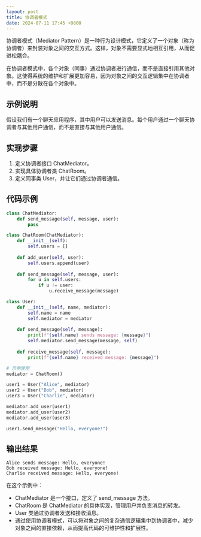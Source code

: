 ```yaml
---
layout: post
title: 协调者模式
date: 2024-07-11 17:45 +0800
---
```


协调者模式（Mediator Pattern）是一种行为设计模式，它定义了一个对象（称为协调者）来封装对象之间的交互方式。这样，对象不需要显式地相互引用，从而促进松耦合。

在协调者模式中，各个对象（同事）通过协调者进行通信，而不是直接引用其他对象。这使得系统的维护和扩展更加容易，因为对象之间的交互逻辑集中在协调者中，而不是分散在各个对象中。

## 示例说明
假设我们有一个聊天应用程序，其中用户可以发送消息。每个用户通过一个聊天协调者与其他用户通信，而不是直接与其他用户通信。

## 实现步骤
1. 定义协调者接口 ChatMediator。
2. 实现具体协调者类 ChatRoom。
3. 定义同事类 User，并让它们通过协调者通信。

## 代码示例

```python
class ChatMediator:
    def send_message(self, message, user):
        pass

class ChatRoom(ChatMediator):
    def __init__(self):
        self.users = []
    
    def add_user(self, user):
        self.users.append(user)
    
    def send_message(self, message, user):
        for u in self.users:
            if u != user:
                u.receive_message(message)

class User:
    def __init__(self, name, mediator):
        self.name = name
        self.mediator = mediator
    
    def send_message(self, message):
        print(f"{self.name} sends message: {message}")
        self.mediator.send_message(message, self)
    
    def receive_message(self, message):
        print(f"{self.name} received message: {message}")

# 示例使用
mediator = ChatRoom()

user1 = User("Alice", mediator)
user2 = User("Bob", mediator)
user3 = User("Charlie", mediator)

mediator.add_user(user1)
mediator.add_user(user2)
mediator.add_user(user3)

user1.send_message("Hello, everyone!")
```
## 输出结果
```
Alice sends message: Hello, everyone!
Bob received message: Hello, everyone!
Charlie received message: Hello, everyone!
```
在这个示例中：

* ChatMediator 是一个接口，定义了 send_message 方法。
* ChatRoom 是 ChatMediator 的具体实现，管理用户并负责消息的转发。
* User 类通过协调者发送和接收消息。
* 通过使用协调者模式，可以将对象之间的复杂通信逻辑集中到协调者中，减少对象之间的直接依赖，从而提高代码的可维护性和扩展性。